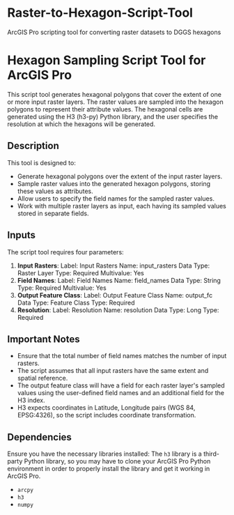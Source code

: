 # Raster-to-Hexagon-Script-Tool
ArcGIS Pro scripting tool for converting raster datasets to DGGS hexagons

# Hexagon Sampling Script Tool for ArcGIS Pro

This script tool generates hexagonal polygons that cover the extent of one or more input raster layers. The raster values are sampled into the hexagon polygons to represent their attribute values. The hexagonal cells are generated using the H3 (h3-py) Python library, and the user specifies the resolution at which the hexagons will be generated.

## Description

This tool is designed to:

- Generate hexagonal polygons over the extent of the input raster layers.
- Sample raster values into the generated hexagon polygons, storing these values as attributes.
- Allow users to specify the field names for the sampled raster values.
- Work with multiple raster layers as input, each having its sampled values stored in separate fields.

## Inputs

The script tool requires four parameters:

1. **Input Rasters**: Label: Input Rasters
Name: input_rasters
Data Type: Raster Layer
Type: Required
Multivalue: Yes
2. **Field Names**: Label: Field Names
Name: field_names
Data Type: String
Type: Required
Multivalue: Yes
3. **Output Feature Class**: Label: Output Feature Class
Name: output_fc
Data Type: Feature Class
Type: Required
4. **Resolution**: Label: Resolution
Name: resolution
Data Type: Long
Type: Required

## Important Notes

- Ensure that the total number of field names matches the number of input rasters.
- The script assumes that all input rasters have the same extent and spatial reference.
- The output feature class will have a field for each raster layer's sampled values using the user-defined field names and an additional field for the H3 index.
- H3 expects coordinates in Latitude, Longitude pairs (WGS 84, EPSG:4326), so the script includes coordinate transformation.

## Dependencies

Ensure you have the necessary libraries installed:  The `h3` library is a third-party Python library, so you may have to clone your ArcGIS Pro Python environment in order to properly install the library and get it working in ArcGIS Pro.
- `arcpy`
- `h3`
- `numpy`



